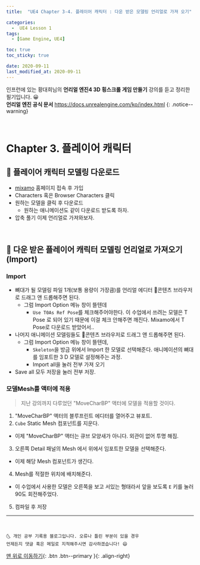 ```yaml
---
title:  "UE4 Chapter 3-4. 플레이어 캐릭터 : 다운 받은 모델링 언리얼로 가져 오기" 

categories:
  -  UE4 Lesson 1 
tags:
  - [Game Engine, UE4]

toc: true
toc_sticky: true

date: 2020-09-11
last_modified_at: 2020-09-11
---
```


인프런에 있는 황대희님의 **언리얼 엔진4 3D 횡스크롤 게임 만들기** 강의를 듣고 정리한 필기입니다. 😀  
**언리얼 엔진 공식 문서** <https://docs.unrealengine.com/ko/index.html>
{: .notice--warning}

<br>

# Chapter 3. 플레이어 캐릭터

## 🔔 플레이어 캐릭터 모델링 다운로드

- [mixamo](https://www.mixamo.com/#/) 홈페이지 접속 후 가입
- Characters 혹은 Browser Characters 클릭
- 원하는 모델을 클릭 후 다운로드
  - 원하는 애니메이션도 같이 다운로드 받도록 하자.
- 압축 풀기 이제 언리얼로 가져와보자.

<br>

## 🔔 다운 받은 플레이어 캐릭터 모델링 언리얼로 가져오기 (Import)

### Import 

- 뼈대가 될 모델링 파일 1개(보통 용량이 가장큼)를 언리얼 에디터 📂콘텐츠 브라우저로 드래그 앤 드롭해주면 된다.
  - 그럼 Import Option 메뉴 창이 뜰텐데
    - `Use T0As Ref Pose`를 체크해주어야한다. 이 수업에서 쓰려는 모델은 T Pose 로 되어 있기 때문에 이걸 체크 안해주면 깨진다. Mixamo에서 T Pose로 다운로드 받았어서..
- 나머지 애니메이션 모델링들도 📂콘텐츠 브라우저로 드래그 앤 드롭해주면 된다.
  - 그럼 Import Option 메뉴 창이 뜰텐데,
    - `Skeleton`을 방금 위에서 Import 한 모델로 선택해준다. 애니메이션의 뼈대를 임포트한 3 D 모델로 설정해주는 과정.
    - Import all을 눌러 전부 가져 오기
- Save all 모두 저장을 눌러 전부 저장.

### 모델Mesh를 액터에 적용

> 지난 강의까지 다루었던 "MoveCharBP" 액터에 모델을 적용할 것이다.

1. "MoveCharBP" 액터의 블루프린트 에디터를 열어주고 뷰포트.
2. `Cube` Static Mesh 컴포넌트를 지운다.
  - 이제 "MoveCharBP" 액터는 큐브 모양새가 아니다. 외관이 없어 투명 해짐.
3. 오른쪽 Detail 패널의 Mesh 에서 위에서 임포트한 모델을 선택해준다.
  - 이제 해당 Mesh 컴포넌트가 생긴다.
4. Mesh를 적절한 위치에 배치해준다.
  - 이 수업에서 사용한 모델은 오른쪽을 보고 서있는 형태라서 앞을 보도록 `E` 키를 눌러 90도 회전해주었다.
5. 컴파일 후 저장

***
<br>

    🌜 개인 공부 기록용 블로그입니다. 오류나 틀린 부분이 있을 경우 
    언제든지 댓글 혹은 메일로 지적해주시면 감사하겠습니다! 😄

[맨 위로 이동하기](#){: .btn .btn--primary }{: .align-right}